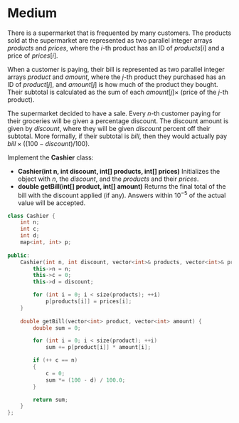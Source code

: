 # Medium

There is a supermarket that is frequented by many customers. The products sold at the supermarket are represented as two parallel integer arrays $products$ and $prices$, where the $i$-th product has an ID of $products[i]$ and a price of $prices[i]$.

When a customer is paying, their bill is represented as two parallel integer arrays $product$ and $amount$, where the $j$-th product they purchased has an ID of $product[j]$, and $amount[j]$ is how much of the product they bought. Their subtotal is calculated as the sum of each $amount[j] \times$ (price of the $j$-th product).

The supermarket decided to have a sale. Every $n$-th customer paying for their groceries will be given a percentage discount. The discount amount is given by $discount$, where they will be given $discount$ percent off their subtotal. More formally, if their subtotal is $bill$, then they would actually pay $bill \times ((100 - discount) / 100)$.

Implement the __Cashier__ class:

- __Cashier(int n, int discount, int[] products, int[] prices)__ Initializes the object with $n$, the $discount$, and the $products$ and their $prices$.
- __double getBill(int[] product, int[] amount)__ Returns the final total of the bill with the discount applied (if any). Answers within $10^{-5}$ of the actual value will be accepted.

```cpp
class Cashier {
    int n;
    int c;
    int d;
    map<int, int> p;
    
public:
    Cashier(int n, int discount, vector<int>& products, vector<int>& prices) {
        this->n = n;
        this->c = 0;
        this->d = discount;

        for (int i = 0; i < size(products); ++i)
            p[products[i]] = prices[i];
    }
    
    double getBill(vector<int> product, vector<int> amount) {
        double sum = 0;

        for (int i = 0; i < size(product); ++i)
            sum += p[product[i]] * amount[i];

        if (++ c == n)
        {
            c = 0;
            sum *= (100 - d) / 100.0;
        }

        return sum;
    }
};
```
